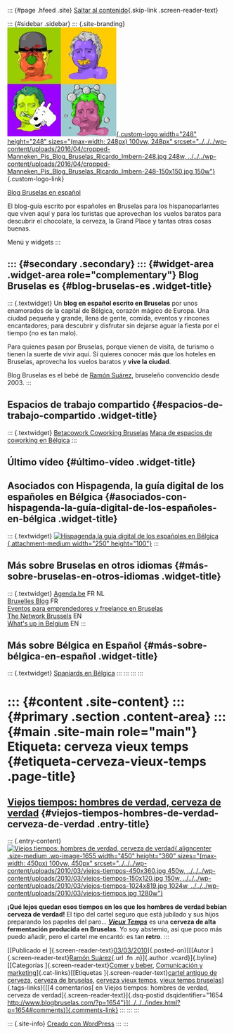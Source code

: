 ::: {#page .hfeed .site}
[Saltar al contenido](index.html#content){.skip-link
.screen-reader-text}

::: {#sidebar .sidebar}
::: {.site-branding}
[![](../../../wp-content/uploads/2016/04/cropped-Manneken_Pis_Blog_Bruselas_Ricardo_Imbern-248.jpg){.custom-logo
width="248" height="248" sizes="(max-width: 248px) 100vw, 248px"
srcset="../../../wp-content/uploads/2016/04/cropped-Manneken_Pis_Blog_Bruselas_Ricardo_Imbern-248.jpg 248w, ../../../wp-content/uploads/2016/04/cropped-Manneken_Pis_Blog_Bruselas_Ricardo_Imbern-248-150x150.jpg 150w"}](../../../index.html){.custom-logo-link}

[Blog Bruselas en español](../../../index.html)

El blog-guía escrito por españoles en Bruselas para los hispanoparlantes
que viven aquí y para los turistas que aprovechan los vuelos baratos
para descubrir el chocolate, la cerveza, la Grand Place y tantas otras
cosas buenas.

Menú y widgets
:::

::: {#secondary .secondary}
::: {#widget-area .widget-area role="complementary"}
Blog Bruselas es {#blog-bruselas-es .widget-title}
----------------

::: {.textwidget}
Un **blog en español escrito en Bruselas** por unos enamorados de la
capital de Bélgica, corazón mágico de Europa. Una ciudad pequeña y
grande, llena de gente, comida, eventos y rincones encantadores; para
descubrir y disfrutar sin dejarse aguar la fiesta por el tiempo (no es
tan malo).

Para quienes pasan por Bruselas, porque vienen de visita, de turismo o
tienen la suerte de vivir aquí. Sí quieres conocer más que los hoteles
en Bruselas, aprovecha los vuelos baratos y **vive la ciudad**.

Blog Bruselas es el bebé de [Ramón Suárez](http://www.ramonsuarez.com),
bruseleño convencido desde 2003.
:::

Espacios de trabajo compartido {#espacios-de-trabajo-compartido .widget-title}
------------------------------

::: {.textwidget}
[Betacowork Coworking Bruselas](http://www.betacowork.com) [Mapa de
espacios de coworking en Bélgica](http://coworkingbelgium.com)
:::

Último vídeo {#último-vídeo .widget-title}
------------

Asociados con Hispagenda, la guía digital de los españoles en Bélgica {#asociados-con-hispagenda-la-guía-digital-de-los-españoles-en-bélgica .widget-title}
---------------------------------------------------------------------

::: {.textwidget}
[![Hispagenda,la guía digital de los españoles en
Bélgica](../../../wp-content/uploads/2010/04/Hispagenda-250px.gif "Hispagenda, la guía digital de los españoles en Bélgica"){.attachment-medium
width="250" height="100"}](http://www.hispagenda.com)
:::

Más sobre Bruselas en otros idiomas {#más-sobre-bruselas-en-otros-idiomas .widget-title}
-----------------------------------

::: {.textwidget}
[Agenda.be](http://www.agenda.be) FR NL\
[Bruxelles Blog](http://www.bxlblog.be/) FR\
[Eventos para emprendedores y freelance en
Bruselas](http://www.betacowork.com/events/)\
[The Network
Brussels](http://groups.yahoo.com/group/TheNetworkBrussels/) EN\
[What\'s up in Belgium](http://www.whatsupin.be/) EN
:::

Más sobre Bélgica en Español {#más-sobre-bélgica-en-español .widget-title}
----------------------------

::: {.textwidget}
[Spaniards en Bélgica](http://www.spaniards.es/paises/belgica)
:::
:::
:::
:::

::: {#content .site-content}
::: {#primary .section .content-area}
::: {#main .site-main role="main"}
Etiqueta: cerveza vieux temps {#etiqueta-cerveza-vieux-temps .page-title}
=============================

[Viejos tiempos: hombres de verdad, cerveza de verdad](../../../index.html?p=1654) {#viejos-tiempos-hombres-de-verdad-cerveza-de-verdad .entry-title}
----------------------------------------------------------------------------------

::: {.entry-content}
[![Viejos tiempos: hombres de verdad, cerveza de
verdad](../../../wp-content/uploads/2010/03/viejos-tiempos-450x360.jpg "Viejos tiempos: hombres de verdad, cerveza de verdad"){.aligncenter
.size-medium .wp-image-1655 width="450" height="360"
sizes="(max-width: 450px) 100vw, 450px"
srcset="../../../wp-content/uploads/2010/03/viejos-tiempos-450x360.jpg 450w, ../../../wp-content/uploads/2010/03/viejos-tiempos-150x120.jpg 150w, ../../../wp-content/uploads/2010/03/viejos-tiempos-1024x819.jpg 1024w, ../../../wp-content/uploads/2010/03/viejos-tiempos.jpg 1280w"}](../../../wp-content/uploads/2010/03/viejos-tiempos.jpg)

**¡Qué lejos quedan esos tiempos en los que los hombres de verdad bebían
cerveza de verdad!** El tipo del cartel seguro que está jubilado y sus
hijos preparando los papeles del paro... [***Vieux
Temps***](http://fr.wikipedia.org/wiki/Vieux-Temps_%28Bi%C3%A8re%29 "Cerveza Vieux Temps : viejos tiempos")
es una **cerveza de alta fermentación producida en Bruselas**. Yo soy
abstemio, así que poco más puedo añadir, pero el cartel me encantó: es
tan **retro**.
:::

[[Publicado el
]{.screen-reader-text}[03/03/2010](../../../index.html?p=1654)]{.posted-on}[[[Autor
]{.screen-reader-text}[Ramón
Suárez](../../2010/04/30/index.html?author=2){.url .fn .n}]{.author
.vcard}]{.byline}[[Categorías ]{.screen-reader-text}[Comer y
beber](../../category/comer-y-beber/index.html), [Comunicación y
marketing](../../category/comunicacion-y-marketing/index.html)]{.cat-links}[[Etiquetas
]{.screen-reader-text}[cartel antiguo de
cerveza](../cartel-antiguo-de-cerveza/index.html), [cerveza de
bruselas](../cerveza-de-bruselas/index.html), [cerveza vieux
temps](index.html), [vieux temps
bruselas](../vieux-temps-bruselas/index.html)]{.tags-links}[[[4
comentarios[ en Viejos tiempos: hombres de verdad, cerveza de
verdad]{.screen-reader-text}]{.dsq-postid
dsqidentifier="1654 http://www.blogbruselas.com/?p=1654"}](../../../index.html?p=1654#comments)]{.comments-link}
:::
:::
:::

::: {.site-info}
[Creado con WordPress](https://es.wordpress.org/)
:::
:::
